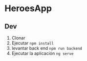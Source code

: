 # HeroesApp
## Dev
1. Clonar
2. Ejecutar ```npm install```
3. levantar back end ```npm run backend```
4. Ejecutar la aplicación ```ng serve```
